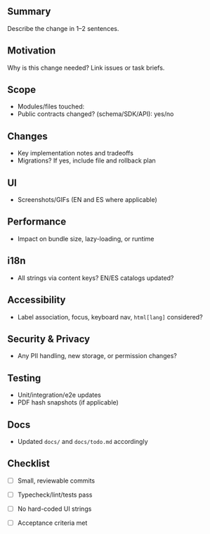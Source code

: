 ## Summary

Describe the change in 1–2 sentences.

## Motivation

Why is this change needed? Link issues or task briefs.

## Scope

- Modules/files touched:
- Public contracts changed? (schema/SDK/API): yes/no

## Changes

- Key implementation notes and tradeoffs
- Migrations? If yes, include file and rollback plan

## UI

- Screenshots/GIFs (EN and ES where applicable)

## Performance

- Impact on bundle size, lazy-loading, or runtime

## i18n

- All strings via content keys? EN/ES catalogs updated?

## Accessibility

- Label association, focus, keyboard nav, `html[lang]` considered?

## Security & Privacy

- Any PII handling, new storage, or permission changes?

## Testing

- Unit/integration/e2e updates
- PDF hash snapshots (if applicable)

## Docs

- Updated `docs/` and `docs/todo.md` accordingly

## Checklist

- [ ] Small, reviewable commits
- [ ] Typecheck/lint/tests pass
- [ ] No hard-coded UI strings
- [ ] Acceptance criteria met

